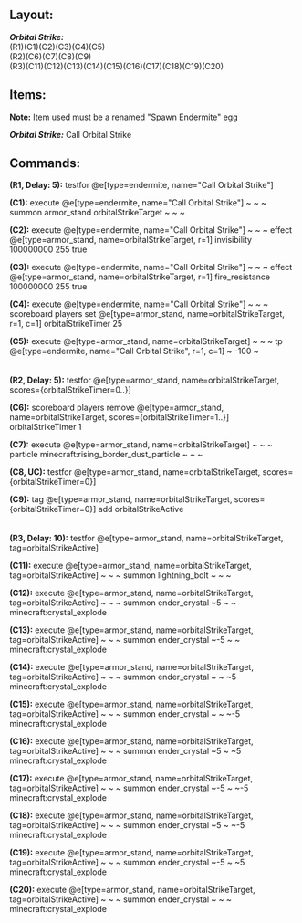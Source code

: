 ## Layout:

**_Orbital Strike:_**\
(R1)(C1)(C2)(C3)(C4)(C5)\
(R2)(C6)(C7)(C8)(C9)\
(R3)(C11)(C12)(C13)(C14)(C15)(C16)(C17)(C18)(C19)(C20)

## Items:

**Note:** Item used must be a renamed "Spawn Endermite" egg

**_Orbital Strike:_** Call Orbital Strike

## Commands:

**(R1, Delay: 5):** testfor @e[type=endermite, name="Call Orbital Strike"]

**(C1):** execute @e[type=endermite, name="Call Orbital Strike"] ~ ~ ~ summon armor_stand orbitalStrikeTarget ~ ~ ~

**(C2):** execute @e[type=endermite, name="Call Orbital Strike"] ~ ~ ~ effect @e[type=armor_stand, name=orbitalStrikeTarget, r=1] invisibility 100000000 255 true

**(C3):** execute @e[type=endermite, name="Call Orbital Strike"] ~ ~ ~ effect @e[type=armor_stand, name=orbitalStrikeTarget, r=1] fire_resistance 100000000 255 true

**(C4):** execute @e[type=endermite, name="Call Orbital Strike"] ~ ~ ~ scoreboard players set @e[type=armor_stand, name=orbitalStrikeTarget, r=1, c=1] orbitalStrikeTimer 25

**(C5):** execute @e[type=armor_stand, name=orbitalStrikeTarget] ~ ~ ~ tp @e[type=endermite, name="Call Orbital Strike", r=1, c=1] ~ -100 ~
\
\
\
**(R2, Delay: 5):** testfor @e[type=armor_stand, name=orbitalStrikeTarget, scores={orbitalStrikeTimer=0..}]

**(C6):** scoreboard players remove @e[type=armor_stand, name=orbitalStrikeTarget, scores={orbitalStrikeTimer=1..}] orbitalStrikeTimer 1

**(C7):** execute @e[type=armor_stand, name=orbitalStrikeTarget] ~ ~ ~ particle minecraft:rising_border_dust_particle ~ ~ ~

**(C8, UC):** testfor @e[type=armor_stand, name=orbitalStrikeTarget, scores={orbitalStrikeTimer=0}]

**(C9):** tag @e[type=armor_stand, name=orbitalStrikeTarget, scores={orbitalStrikeTimer=0}] add orbitalStrikeActive
\
\
\
**(R3, Delay: 10):** testfor @e[type=armor_stand, name=orbitalStrikeTarget, tag=orbitalStrikeActive]

**(C11):** execute @e[type=armor_stand, name=orbitalStrikeTarget, tag=orbitalStrikeActive] ~ ~ ~ summon lightning_bolt ~ ~ ~

**(C12):** execute @e[type=armor_stand, name=orbitalStrikeTarget, tag=orbitalStrikeActive] ~ ~ ~ summon ender_crystal ~5 ~ ~ minecraft:crystal_explode

**(C13):** execute @e[type=armor_stand, name=orbitalStrikeTarget, tag=orbitalStrikeActive] ~ ~ ~ summon ender_crystal ~-5 ~ ~ minecraft:crystal_explode

**(C14):** execute @e[type=armor_stand, name=orbitalStrikeTarget, tag=orbitalStrikeActive] ~ ~ ~ summon ender_crystal ~ ~ ~5 minecraft:crystal_explode

**(C15):** execute @e[type=armor_stand, name=orbitalStrikeTarget, tag=orbitalStrikeActive] ~ ~ ~ summon ender_crystal ~ ~ ~-5 minecraft:crystal_explode

**(C16):** execute @e[type=armor_stand, name=orbitalStrikeTarget, tag=orbitalStrikeActive] ~ ~ ~ summon ender_crystal ~5 ~ ~5 minecraft:crystal_explode

**(C17):** execute @e[type=armor_stand, name=orbitalStrikeTarget, tag=orbitalStrikeActive] ~ ~ ~ summon ender_crystal ~-5 ~ ~-5 minecraft:crystal_explode

**(C18):** execute @e[type=armor_stand, name=orbitalStrikeTarget, tag=orbitalStrikeActive] ~ ~ ~ summon ender_crystal ~5 ~ ~-5 minecraft:crystal_explode

**(C19):** execute @e[type=armor_stand, name=orbitalStrikeTarget, tag=orbitalStrikeActive] ~ ~ ~ summon ender_crystal ~-5 ~ ~5 minecraft:crystal_explode

**(C20):** execute @e[type=armor_stand, name=orbitalStrikeTarget, tag=orbitalStrikeActive] ~ ~ ~ summon ender_crystal ~ ~ ~ minecraft:crystal_explode
